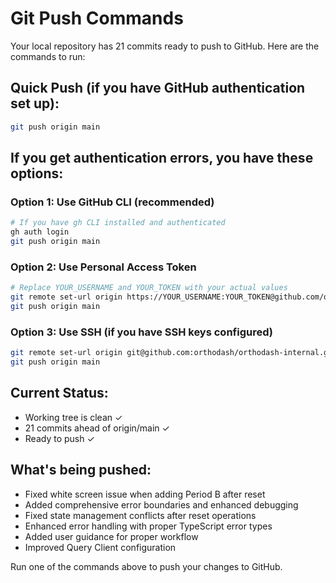 # Git Push Commands

Your local repository has 21 commits ready to push to GitHub. Here are the commands to run:

## Quick Push (if you have GitHub authentication set up):
```bash
git push origin main
```

## If you get authentication errors, you have these options:

### Option 1: Use GitHub CLI (recommended)
```bash
# If you have gh CLI installed and authenticated
gh auth login
git push origin main
```

### Option 2: Use Personal Access Token
```bash
# Replace YOUR_USERNAME and YOUR_TOKEN with your actual values
git remote set-url origin https://YOUR_USERNAME:YOUR_TOKEN@github.com/orthodash/orthodash-internal.git
git push origin main
```

### Option 3: Use SSH (if you have SSH keys configured)
```bash
git remote set-url origin git@github.com:orthodash/orthodash-internal.git
git push origin main
```

## Current Status:
- Working tree is clean ✓
- 21 commits ahead of origin/main ✓
- Ready to push ✓

## What's being pushed:
- Fixed white screen issue when adding Period B after reset
- Added comprehensive error boundaries and enhanced debugging
- Fixed state management conflicts after reset operations
- Enhanced error handling with proper TypeScript error types
- Added user guidance for proper workflow
- Improved Query Client configuration

Run one of the commands above to push your changes to GitHub.